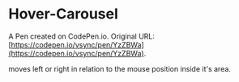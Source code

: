 # Hover-Carousel

A Pen created on CodePen.io. Original URL: [https://codepen.io/vsync/pen/YzZBWa](https://codepen.io/vsync/pen/YzZBWa).

moves left or right in relation to the mouse position inside it's area.